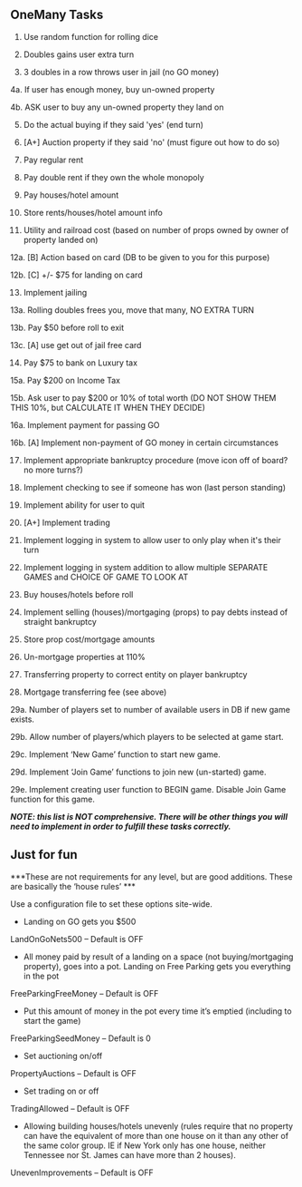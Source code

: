 ## OneMany Tasks

1. Use random function for rolling dice

2. Doubles gains user extra turn

3. 3 doubles in a row throws user in jail (no GO money)

4a. If user has enough money, buy un-owned property

4b. ASK user to buy any un-owned property they land on

5. Do the actual buying if they said 'yes' (end turn)

6. [A+] Auction property if they said 'no' (must figure out how to do so)

7. Pay regular rent

8. Pay double rent if they own the whole monopoly

9. Pay houses/hotel amount

10. Store rents/houses/hotel amount info

11. Utility and railroad cost (based on number of props owned by owner of property landed on)

12a. [B] Action based on card (DB to be given to you for this purpose)

12b. [C] +/- $75 for landing on card

13. Implement jailing

13a. Rolling doubles frees you, move that many, NO EXTRA TURN

13b. Pay $50 before roll to exit

13c. [A] use get out of jail free card

14. Pay $75 to bank on Luxury tax

15a. Pay $200 on Income Tax

15b. Ask user to pay $200 or 10% of total worth (DO NOT SHOW THEM THIS 10%, but CALCULATE IT WHEN THEY DECIDE)

16a. Implement payment for passing GO

16b. [A] Implement non-payment of GO money in certain circumstances

17. Implement appropriate bankruptcy procedure (move icon off of board? no more turns?)

18. Implement checking to see if someone has won (last person standing)

19. Implement ability for user to quit

20. [A+] Implement trading

21. Implement logging in system to allow user to only play when it's their turn

22. Implement logging in system addition to allow multiple SEPARATE GAMES and CHOICE OF GAME TO LOOK AT

23. Buy houses/hotels before roll

24. Implement selling (houses)/mortgaging (props) to pay debts instead of straight bankruptcy

25. Store prop cost/mortgage amounts

26. Un-mortgage properties at 110%

27. Transferring property to correct entity on player bankruptcy

28. Mortgage transferring fee (see above)

29a. Number of players set to number of available users in DB if new game exists.

29b. Allow number of players/which players to be selected at game start.

29c. Implement ‘New Game’ function to start new game.

29d. Implement ‘Join Game’ functions to join new (un-started) game.

29e. Implement creating user function to BEGIN game. Disable Join Game function for this game.

***NOTE: this list is NOT comprehensive.  There will be other things you will need to implement in order to fulfill these tasks correctly.***


## Just for fun

***These are not requirements for any level, but are good additions.  These are basically the ‘house rules’ ***

Use a configuration file to set these options site-wide.

* Landing on GO gets you $500

LandOnGoNets500 – Default is OFF

* All money paid by result of a landing on a space (not buying/mortgaging property), goes into a pot.  Landing on Free Parking gets you everything in the pot

FreeParkingFreeMoney – Default is OFF

* Put this amount of money in the pot every time it’s emptied (including to start the game)

FreeParkingSeedMoney – Default is 0

* Set auctioning on/off

PropertyAuctions – Default is OFF

* Set trading on or off

TradingAllowed – Default is OFF

* Allowing building houses/hotels unevenly (rules require that no property can have the equivalent of more than one house on it than any other of the same color group.  IE if New York only has one house, neither Tennessee nor St. James can have more than 2 houses).

UnevenImprovements – Default is OFF
